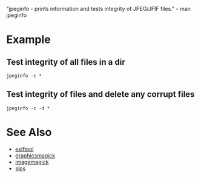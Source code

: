 "jpeginfo - prints information and tests integrity of JPEG/JFIF files." - man jpeginfo

# Example

## Test integrity of all files in a dir

```
jpeginfo -c *
```

## Test integrity of files and delete any corrupt files

```
jpeginfo -c -d *
```

# See Also

- [exiftool](exiftool)
- [graphicsmagick](graphicsmagick)
- [imagemagick](imagemagick)
- [sips](sips)
